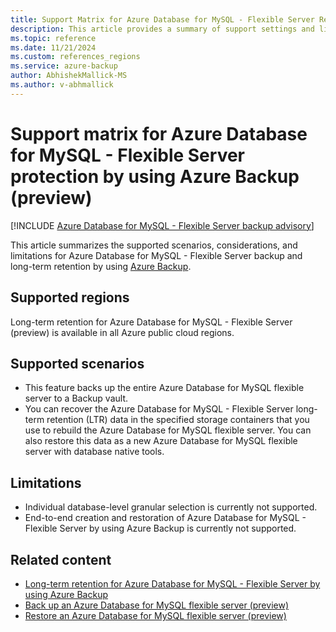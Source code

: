 ```yaml
---
title: Support Matrix for Azure Database for MySQL - Flexible Server Retention for the Long Term by Using Azure Backup
description: This article provides a summary of support settings and limitations when you're backing up Azure Database for MySQL - Flexible Server.
ms.topic: reference
ms.date: 11/21/2024
ms.custom: references_regions
ms.service: azure-backup
author: AbhishekMallick-MS
ms.author: v-abhmallick
---
```


# Support matrix for Azure Database for MySQL - Flexible Server protection by using Azure Backup (preview)

[!INCLUDE [Azure Database for MySQL - Flexible Server backup advisory](../../includes/backup-mysql-flexible-server-advisory.md)]

This article summarizes the supported scenarios, considerations, and limitations for Azure Database for MySQL - Flexible Server backup and long-term retention by using [Azure Backup](./backup-overview.md).

## Supported regions

Long-term retention for Azure Database for MySQL - Flexible Server (preview) is available in all Azure public cloud regions.

## Supported scenarios

- This feature backs up the entire Azure Database for MySQL flexible server to a Backup vault.
- You can recover the Azure Database for MySQL - Flexible Server long-term retention (LTR) data in the specified storage containers that you use to rebuild the Azure Database for MySQL flexible server. You can also restore this data as a new Azure Database for MySQL flexible server with database native tools.

## Limitations

- Individual database-level granular selection is currently not supported.
- End-to-end creation and restoration of Azure Database for MySQL - Flexible Server by using Azure Backup is currently not supported.

## Related content

- [Long-term retention for Azure Database for MySQL - Flexible Server by using Azure Backup](backup-azure-mysql-flexible-server-about.md)
- [Back up an Azure Database for MySQL flexible server (preview)](backup-azure-mysql-flexible-server.md)
- [Restore an Azure Database for MySQL flexible server (preview)](backup-azure-mysql-flexible-server-restore.md)
